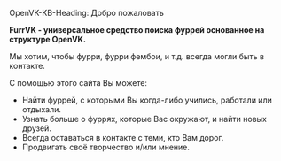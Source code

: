 OpenVK-KB-Heading: Добро пожаловать

**FurrVK - универсальное средство поиска фуррей основанное на структуре OpenVK.**

Мы хотим, чтобы фурри, фурри фембои, и т.д. всегда могли быть в контакте.

С помощью этого сайта Вы можете:

* Найти фуррей, с которыми Вы когда-либо учились, работали или отдыхали.
* Узнать больше о фуррях, которые Вас окружают, и найти новых друзей.
* Всегда оставаться в контакте с теми, кто Вам дорог.
* Продвигать своё творчество и/или мнение.

